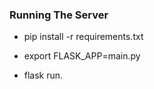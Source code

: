 ### Running The Server

- pip install -r requirements.txt

- export FLASK_APP=main.py

- flask run.
